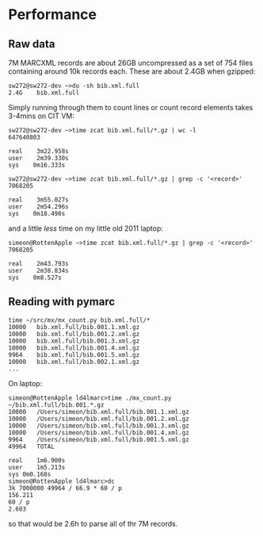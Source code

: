# Performance

## Raw data

7M MARCXML records are about 26GB uncompressed as a set of 754 files containing around 10k records each. These are about 2.4GB when gzipped:

```
sw272@sw272-dev ~>du -sh bib.xml.full
2.4G    bib.xml.full
```

Simply running through them to count lines or count record elements takes 3-4mins on CIT VM:

```
sw272@sw272-dev ~>time zcat bib.xml.full/*.gz | wc -l
647640803

real    3m22.958s
user    2m39.330s
sys    0m16.333s

sw272@sw272-dev ~>time zcat bib.xml.full/*.gz | grep -c '<record>'
7068205

real    3m55.027s
user    2m54.296s
sys    0m18.490s
```

and a little _less_ time on my little old 2011 laptop:

```
simeon@RottenApple ~>time zcat bib.xml.full/*.gz | grep -c '<record>'
7068205

real    2m43.793s
user    2m38.834s
sys    0m8.527s 
```

## Reading with pymarc

```
time ~/src/mx/mx_count.py bib.xml.full/*
10000   bib.xml.full/bib.001.1.xml.gz
10000   bib.xml.full/bib.001.2.xml.gz
10000   bib.xml.full/bib.001.3.xml.gz
10000   bib.xml.full/bib.001.4.xml.gz
9964    bib.xml.full/bib.001.5.xml.gz
10000   bib.xml.full/bib.002.1.xml.gz
...
```

On laptop:

```
simeon@RottenApple ld4lmarc>time ./mx_count.py ~/bib.xml.full/bib.001.*.gz
10000   /Users/simeon/bib.xml.full/bib.001.1.xml.gz
10000   /Users/simeon/bib.xml.full/bib.001.2.xml.gz
10000   /Users/simeon/bib.xml.full/bib.001.3.xml.gz
10000   /Users/simeon/bib.xml.full/bib.001.4.xml.gz
9964    /Users/simeon/bib.xml.full/bib.001.5.xml.gz
49964   TOTAL

real	1m6.900s
user	1m5.213s
sys	0m0.168s
simeon@RottenApple ld4lmarc>dc
3k 7000000 49964 / 66.9 * 60 / p
156.211
60 / p
2.603
```

so that would be 2.6h to parse all of thr 7M records.
